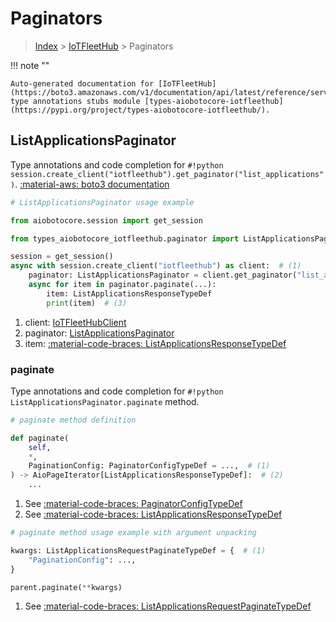 # Paginators

> [Index](../README.md) > [IoTFleetHub](./README.md) > Paginators

!!! note ""

    Auto-generated documentation for [IoTFleetHub](https://boto3.amazonaws.com/v1/documentation/api/latest/reference/services/iotfleethub.html#iotfleethub)
    type annotations stubs module [types-aiobotocore-iotfleethub](https://pypi.org/project/types-aiobotocore-iotfleethub/).

## ListApplicationsPaginator

Type annotations and code completion for `#!python session.create_client("iotfleethub").get_paginator("list_applications")`.
[:material-aws: boto3 documentation](https://boto3.amazonaws.com/v1/documentation/api/latest/reference/services/iotfleethub/paginator/ListApplications.html#IoTFleetHub.Paginator.ListApplications)

```python
# ListApplicationsPaginator usage example

from aiobotocore.session import get_session

from types_aiobotocore_iotfleethub.paginator import ListApplicationsPaginator

session = get_session()
async with session.create_client("iotfleethub") as client:  # (1)
    paginator: ListApplicationsPaginator = client.get_paginator("list_applications")  # (2)
    async for item in paginator.paginate(...):
        item: ListApplicationsResponseTypeDef
        print(item)  # (3)
```

1. client: [IoTFleetHubClient](./client.md)
2. paginator: [ListApplicationsPaginator](./paginators.md#listapplicationspaginator)
3. item: [:material-code-braces: ListApplicationsResponseTypeDef](./type_defs.md#listapplicationsresponsetypedef) 


### paginate

Type annotations and code completion for `#!python ListApplicationsPaginator.paginate` method.

```python
# paginate method definition

def paginate(
    self,
    *,
    PaginationConfig: PaginatorConfigTypeDef = ...,  # (1)
) -> AioPageIterator[ListApplicationsResponseTypeDef]:  # (2)
    ...
```

1. See [:material-code-braces: PaginatorConfigTypeDef](./type_defs.md#paginatorconfigtypedef) 
2. See [:material-code-braces: ListApplicationsResponseTypeDef](./type_defs.md#listapplicationsresponsetypedef) 


```python
# paginate method usage example with argument unpacking

kwargs: ListApplicationsRequestPaginateTypeDef = {  # (1)
    "PaginationConfig": ...,
}

parent.paginate(**kwargs)
```

1. See [:material-code-braces: ListApplicationsRequestPaginateTypeDef](./type_defs.md#listapplicationsrequestpaginatetypedef) 
